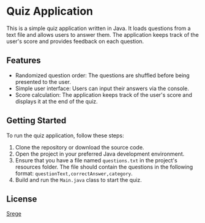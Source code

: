 # Quiz Application

This is a simple quiz application written in Java. It loads questions from a text file and allows users to answer them. The application keeps track of the user's score and provides feedback on each question.

## Features

- Randomized question order: The questions are shuffled before being presented to the user.
- Simple user interface: Users can input their answers via the console.
- Score calculation: The application keeps track of the user's score and displays it at the end of the quiz.

## Getting Started

To run the quiz application, follow these steps:

1. Clone the repository or download the source code.
2. Open the project in your preferred Java development environment.
3. Ensure that you have a file named `questions.txt` in the project's resources folder. The file should contain the questions in the following format: `questionText,correctAnswer,category`.
4. Build and run the `Main.java` class to start the quiz.

## License

[Srege](http://portfolio-egers.byethost16.com/?i=1)

